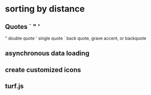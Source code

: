 # sorting by distance

## Quotes ` " '

" double quote
' single quote
`  back quote, grave accent, or backquote

## asynchronous data loading

## create customized icons


## turf.js
